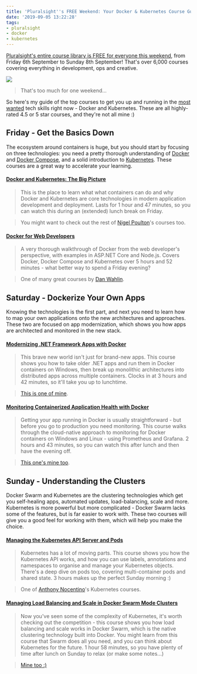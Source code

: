 ```yaml
---
title: 'Pluralsight''s FREE Weekend: Your Docker & Kubernetes Course Guide'
date: '2019-09-05 13:22:28'
tags:
- pluralsight
- docker
- kubernetes
---
```


[Pluralsight's entire course library is FREE for everyone this weekend](///l/ps-free-weekend), from Friday 6th September to Sunday 8th September! That's over 6,000 courses covering everything in development, ops and creative.

 ![](///l/ps-free-weekend)

> That's too much for one weekend...

So here's my guide of the top courses to get you up and running in the [most wanted](https://insights.stackoverflow.com/survey/2019#technology-_-most-loved-dreaded-and-wanted-platforms) tech skills right now - Docker and Kubernetes. These are all highly-rated 4.5 or 5 star courses, and they're not all mine :)

## Friday - Get the Basics Down

The ecosystem around containers is huge, but you should start by focusing on three technologies: you need a pretty thorough understanding of [Docker](https://www.docker.com) and [Docker Compose](https://docs.docker.com/compose/), and a solid introduction to [Kubernetes](https://kubernetes.io). These courses are a great way to accelerate your learning.

#### [Docker and Kubernetes: The Big Picture](/l/ps-Ld4Nj)

> This is the place to learn what what containers can do and why Docker and Kubernetes are core technologies in modern application development and deployment. Lasts for 1 hour and 47 minutes, so you can watch this during an (extended) lunch break on Friday.

> You might want to check out the rest of [Nigel Poulton](/l/ps-VDBXA)'s courses too.

#### [Docker for Web Developers](/l/ps-BdbL1)

> A very thorough walkthrough of Docker from the web developer's perspective, with examples in ASP.NET Core and Node.js. Covers Docker, Docker Compose and Kubernetes over 5 hours and 52 minutes - what better way to spend a Friday evening?

> One of many great courses by [Dan Wahlin](/l/ps-WQRoP).

## Saturday - Dockerize Your Own Apps

Knowing the technologies is the first part, and next you need to learn how to map your own applications onto the new architectures and approaches. These two are focused on app modernization, which shows you how apps are architected and monitored in the new stack.

#### [Modernizing .NET Framework Apps with Docker](/l/ps-Bdb7q)

> This brave new world isn't just for brand-new apps. This course shows you how to take older .NET apps and run them in Docker containers on Windows, then break up monolithic architectures into distributed apps across multiple containers. Clocks in at 3 hours and 42 minutes, so it'll take you up to lunchtime.

> [This is one of mine](/l/ps-n6omX).

#### [Monitoring Containerized Application Health with Docker](/l/ps-20M4Q)

> Getting your app running in Docker is usually straightforward - but before you go to production you need monitoring. This course walks through the cloud-native approach to monitoring for Docker containers on Windows and Linux - using Prometheus and Grafana. 2 hours and 43 minutes, so you can watch this after lunch and then have the evening off.

> [This one's mine too](/l/ps-n6omX).

## Sunday - Understanding the Clusters

Docker Swarm and Kubernetes are the clustering technologies which get you self-healing apps, automated updates, load-balancing, scale and more. Kubernetes is more powerful but more complicated - Docker Swarm lacks some of the features, but is far easier to work with. These two courses will give you a good feel for working with them, which will help you make the choice.

#### [Managing the Kubernetes API Server and Pods](/l/ps-Ddn4d)

> Kubernetes has a lot of moving parts. This course shows you how the Kubernetes API works, and how you can use labels, annotations and namespaces to organise and manage your Kubernetes objects. There's a deep dive on pods too, covering multi-container pods and shared state. 3 hours makes up the perfect Sunday morning :)

> One of [Anthony Nocentino](/l/ps-9dOK3)'s Kubernetes courses.

#### [Managing Load Balancing and Scale in Docker Swarm Mode Clusters](/l/ps-X9ObX)

> Now you've seen some of the complexity of Kubernetes, it's worth checking out the competition - this course shows you how load balancing and scale works in Docker Swarm, which is the native clustering technology built into Docker. You might learn from this course that Swarm does all you need, and you can think about Kubernetes for the future. 1 hour 58 minutes, so you have plenty of time after lunch on Sunday to relax (or make some notes...)

> [Mine too :)](/l/ps-n6omX)

<!--kg-card-end: markdown-->